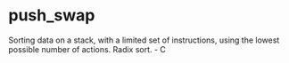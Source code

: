# push_swap
Sorting data on a stack, with a limited set of instructions, using the lowest possible number of actions. Radix sort. - C
